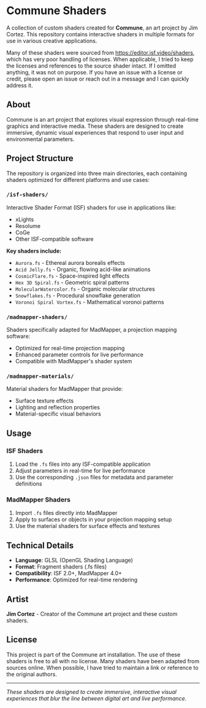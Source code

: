 # Commune Shaders

A collection of custom shaders created for **Commune**, an art project by Jim Cortez. This repository contains interactive shaders in multiple formats for use in various creative applications.

Many of these shaders were sourced from https://editor.isf.video/shaders, which has very poor handling of licenses. When applicable, I tried to keep the licenses and references to the source shader intact. If I omitted anything, it was not on purpose. If you have an issue with a license or credit, please open an issue or reach out in a message and I can quickly address it.

## About

Commune is an art project that explores visual expression through real-time graphics and interactive media. These shaders are designed to create immersive, dynamic visual experiences that respond to user input and environmental parameters.

## Project Structure

The repository is organized into three main directories, each containing shaders optimized for different platforms and use cases:

### `/isf-shaders/`
Interactive Shader Format (ISF) shaders for use in applications like:
- xLights
- Resolume
- CoGe
- Other ISF-compatible software

**Key shaders include:**
- `Aurora.fs` - Ethereal aurora borealis effects
- `Acid Jelly.fs` - Organic, flowing acid-like animations
- `CosmicFlare.fs` - Space-inspired light effects
- `Hex 3D Spiral.fs` - Geometric spiral patterns
- `MolecularWatercolor.fs` - Organic molecular structures
- `Snowflakes.fs` - Procedural snowflake generation
- `Voronoi Spiral Vortex.fs` - Mathematical voronoi patterns

### `/madmapper-shaders/`
Shaders specifically adapted for MadMapper, a projection mapping software:
- Optimized for real-time projection mapping
- Enhanced parameter controls for live performance
- Compatible with MadMapper's shader system

### `/madmapper-materials/`
Material shaders for MadMapper that provide:
- Surface texture effects
- Lighting and reflection properties
- Material-specific visual behaviors

## Usage

### ISF Shaders
1. Load the `.fs` files into any ISF-compatible application
2. Adjust parameters in real-time for live performance
3. Use the corresponding `.json` files for metadata and parameter definitions

### MadMapper Shaders
1. Import `.fs` files directly into MadMapper
2. Apply to surfaces or objects in your projection mapping setup
3. Use the material shaders for surface effects and textures

## Technical Details

- **Language**: GLSL (OpenGL Shading Language)
- **Format**: Fragment shaders (.fs files)
- **Compatibility**: ISF 2.0+, MadMapper 4.0+
- **Performance**: Optimized for real-time rendering

## Artist

**Jim Cortez** - Creator of the Commune art project and these custom shaders.

## License

This project is part of the Commune art installation. The use of these shaders is free to all with no license. Many shaders have been adapted from sources online. When possible, I have tried to maintain a link or reference to the original authors.

---

*These shaders are designed to create immersive, interactive visual experiences that blur the line between digital art and live performance.* 